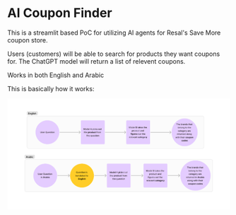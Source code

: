 # AI Coupon Finder

This is a streamlit based PoC for utilizing AI agents for Resal's Save More coupon store.

Users (customers) will be able to search for products they want coupons for. The ChatGPT model will return a list of relevent coupons.

Works in both English and Arabic

This is basically how it works:

![workflow](./coupon_finder_workflow.png)